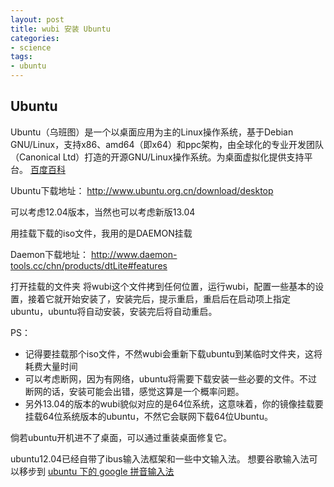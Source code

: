 ```yaml
---
layout: post
title: wubi 安装 Ubuntu
categories:
- science
tags:
- ubuntu
---
```


## Ubuntu

Ubuntu（乌班图）是一个以桌面应用为主的Linux操作系统，基于Debian GNU/Linux，支持x86、amd64（即x64）和ppc架构，由全球化的专业开发团队（Canonical Ltd）打造的开源GNU/Linux操作系统。为桌面虚拟化提供支持平台。
[百度百科](http://baike.baidu.com/link?url=x3AtS7zTKWpNkwUH08q0Ko2ZsEsoo37H_pZVyH4NNIZAFKyICX-NrIFmMdZqEMpV)

Ubuntu下载地址：
<http://www.ubuntu.org.cn/download/desktop>

可以考虑12.04版本，当然也可以考虑新版13.04

用挂载下载的iso文件，我用的是DAEMON挂载

Daemon下载地址：
<http://www.daemon-tools.cc/chn/products/dtLite#features>

打开挂载的文件夹
将wubi这个文件拷到任何位置，运行wubi，配置一些基本的设置，接着它就开始安装了，安装完后，提示重启，重启后在启动项上指定ubuntu，ubuntu将自动安装，安装完后将自动重启。

PS：

+ 记得要挂载那个iso文件，不然wubi会重新下载ubuntu到某临时文件夹，这将耗费大量时间
+ 可以考虑断网，因为有网络，ubuntu将需要下载安装一些必要的文件。不过断网的话，安装可能会出错，感觉这算是一个概率问题。
+ 另外13.04的版本的wubi貌似对应的是64位系统，这意味着，你的镜像挂载要挂载64位系统版本的ubuntu，不然它会联网下载64位Ubuntu。


倘若ubuntu开机进不了桌面，可以通过重装桌面修复它。

ubuntu12.04已经自带了ibus输入法框架和一些中文输入法。
想要谷歌输入法可以移步到
[ubuntu 下的 google 拼音输入法](http://www.cnblogs.com/yejinru/archive/2013/03/31/2991851.html)
